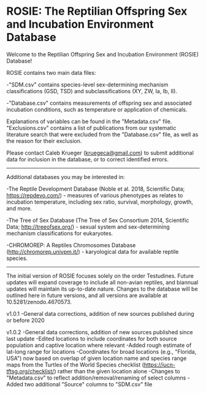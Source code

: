 # ROSIE: The Reptilian Offspring Sex and Incubation Environment Database

Welcome to the Reptilian Offspring Sex and Incubation Environment (ROSIE) Database!

ROSIE contains two main data files:

-"SDM.csv" contains species-level sex-determining mechanism classifications (GSD, TSD) and subclassifications (XY, ZW, Ia, Ib, II).

-"Database.csv" contains measurements of offspring sex and associated incubation conditions, such as temperature or application of chemicals.

Explanations of variables can be found in the "Metadata.csv" file. "Exclusions.csv" contains a list of publications from our systematic literature search that were excluded from the "Database.csv" file, as well as the reason for their exclusion.

Please contact Caleb Krueger (kruegeca@gmail.com) to submit additional data for inclusion in the database, or to correct identified errors.

----------------------------------------------------------------------------------------------------

Additional databases you may be interested in:

-The Reptile Development Database (Noble et al. 2018, Scientific Data; https://repdevo.com/) - measures of various phenotypes as relates to incubation temperature, including sex ratio, survival, morphology, growth, and more.

-The Tree of Sex Database (The Tree of Sex Consortium 2014, Scientific Data; http://treeofsex.org/) - sexual system and sex-determining mechanism classifications for eukaryotes.

-CHROMOREP: A Reptiles Chromosomes Database (http://chromorep.univpm.it/) - karyological data for available reptile species.

----------------------------------------------------------------------------------------------------

The initial version of ROSIE focuses solely on the order Testudines. Future updates will expand coverage to include all non-avian reptiles, and biannual updates will maintain its up-to-date nature. Changes to the database will be outlined here in future versions, and all versions are available at 10.5281/zenodo.4670573.

v1.0.1
-General data corrections, addition of new sources published during or before 2020

v1.0.2
-General data corrections, addition of new sources published since last update
-Edited locations to include coordinates for both source population and captive location where relevant
-Added rough estimate of lat-long range for locations
-Coordinates for broad locations (e.g., "Florida, USA") now based on overlap of given location name and species range maps from the Turtles of the World Species checklist (https://iucn-tftsg.org/checklist/) rather than the given location alone
-Changes to "Metadata.csv" to reflect addition/removal/renaming of select columns
-Added two additional "Source" columns to "SDM.csv" file
